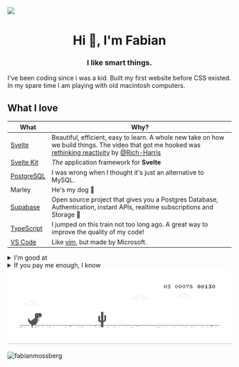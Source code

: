![](https://hit.yhype.me/github/profile?user_id=1999142)

<h1 align="center">Hi 👋, I'm Fabian</h1>
<h3 align="center">I like smart things.</h3>

<p>I've been coding since i was a kid. Built my first website before CSS existed. In my spare time I am playing with old macintosh computers.</p>

## What I love

|What|Why?|
|-|-|
|[Svelte](https://github.com/sveltejs/svelte)|Beautiful, efficient, easy to learn. A whole new take on how we build things. The video that got me hooked was [rethinking reactivity](https://youtu.be/AdNJ3fydeao) by [@Rich-Harris](https://github.com/Rich-Harris)|
|[Svelte Kit](https://github.com/sveltejs/kit)|*The* application framework for **Svelte**|
|[PostgreSQL](https://github.com/postgres/postgres)|I was wrong when I thought it's just an alternative to MySQL.|
|Marley|He's my dog 🐩|
|[Supabase](https://github.com/supabase/supabase)|Open source project that gives you a Postgres Database, Authentication, instant APIs, realtime subscriptions and Storage 🤯|
|[TypeScript](https://github.com/microsoft/TypeScript)|I jumped on this train not too long ago. A great way to improve the quality of my code!|
|[VS Code](https://github.com/microsoft/vscode)|Like [vim](https://github.com/vim/vim), but made by Microsoft.|


<details>
  <summary>I'm good at</summary>
  
- Solving problems
- Logic
- Data
- Performance
- Optimization
- Conversion optimization
- Research
- Breaking things
- Finding bugs
  
</details>
<details>
<summary>If you pay me enough, I know</summary>
  
- WordPress
- PHP
- Classic ASP
- How to get your printer working
  
</details>

<img src="dino.gif" />

<p align="left"> <img src="https://komarev.com/ghpvc/?username=fabianmossberg&label=Profile%20views&color=cd26d9&style=flat-square" alt="fabianmossberg" /> </p>

